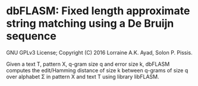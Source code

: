 dbFLASM: Fixed length approximate string matching using a De Bruijn sequence
===

GNU GPLv3 License; Copyright (C) 2016 Lorraine A.K. Ayad, Solon P. Pissis.

Given a text T, pattern X, q-gram size q and error size k, dbFLASM computes the edit/Hamming distance of size k between q-grams of size q over alphabet Σ in pattern X and text T using library libFLASM.

